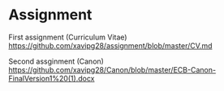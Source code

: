 # Assignment
First assignment (Curriculum Vitae)
https://github.com/xavipg28/assignment/blob/master/CV.md





Second assginment (Canon)
https://github.com/xavipg28/Canon/blob/master/ECB-Canon-FinalVersion1%20(1).docx
